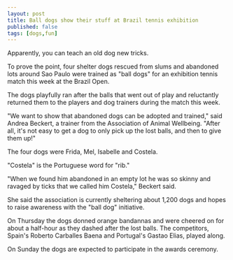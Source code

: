 ```yaml
---
layout: post
title: Ball dogs show their stuff at Brazil tennis exhibition
published: false
tags: [dogs,fun]
---
```


Apparently, you can teach an old dog new tricks.<!--more-->

To prove the point, four shelter dogs rescued from slums and abandoned lots around Sao Paulo were trained as "ball dogs" for an exhibition tennis match this week at the Brazil Open.

The dogs playfully ran after the balls that went out of play and reluctantly returned them to the players and dog trainers during the match this week.

"We want to show that abandoned dogs can be adopted and trained," said Andrea Beckert, a trainer from the Association of Animal Wellbeing. "After all, it's not easy to get a dog to only pick up the lost balls, and then to give them up!"

The four dogs were Frida, Mel, Isabelle and Costela.

"Costela" is the Portuguese word for "rib."

"When we found him abandoned in an empty lot he was so skinny and ravaged by ticks that we called him Costela," Beckert said.

She said the association is currently sheltering about 1,200 dogs and hopes to raise awareness with the "ball dog" initiative.

On Thursday the dogs donned orange bandannas and were cheered on for about a half-hour as they dashed after the lost balls. The competitors, Spain's Roberto Carballes Baena and Portugal's Gastao Elias, played along.

On Sunday the dogs are expected to participate in the awards ceremony.

